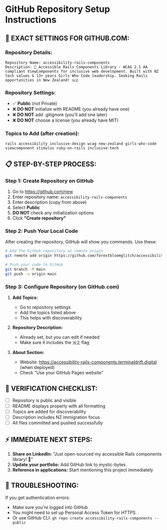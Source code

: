 # GitHub Repository Setup Instructions

## **🚀 EXACT SETTINGS FOR GITHUB.COM:**

### **Repository Details:**
```
Repository Name: accessibility-rails-components
Description: 🌟 Accessible Rails Components Library - WCAG 2.1 AA compliant ViewComponents for inclusive web development. Built with NZ tech values & 13+ years Girls Who Code leadership. Seeking Rails opportunities in New Zealand! 🇳🇿
```

### **Repository Settings:**
- ✅ **Public** (not Private)
- ❌ **DO NOT** initialize with README (you already have one)
- ❌ **DO NOT** add .gitignore (you'll add one later)
- ❌ **DO NOT** choose a license (you already have MIT)

### **Topics to Add (after creation):**
```
rails accessibility inclusive-design wcag new-zealand girls-who-code viewcomponent stimulus ruby-on-rails inclusive-tech
```

## **📋 STEP-BY-STEP PROCESS:**

### **Step 1: Create Repository on GitHub**
1. Go to https://github.com/new
2. Enter repository name: `accessibility-rails-components`
3. Enter description (copy from above)
4. Select **Public**
5. **DO NOT** check any initialization options
6. Click **"Create repository"**

### **Step 2: Push Your Local Code**
After creating the repository, GitHub will show you commands. Use these:

```bash
# Add the GitHub repository as remote origin
git remote add origin https://github.com/forestbloomglitch/accessibility-rails-components.git

# Push your code to GitHub
git branch -M main
git push -u origin main
```

### **Step 3: Configure Repository (on GitHub.com)**
1. **Add Topics:**
   - Go to repository settings
   - Add the topics listed above
   - This helps with discoverability

2. **Repository Description:**
   - Already set, but you can edit if needed
   - Make sure it includes the 🇳🇿 flag

3. **About Section:**
   - Website: https://accessibility-rails-components.terminaldrift.digital (when deployed)
   - Check "Use your GitHub Pages website"

## **🎯 VERIFICATION CHECKLIST:**
- [ ] Repository is public and visible
- [ ] README displays properly with all formatting
- [ ] Topics are added for discoverability  
- [ ] Description includes NZ immigration focus
- [ ] All files committed and pushed successfully

## **⚡ IMMEDIATE NEXT STEPS:**
1. **Share on LinkedIn:** "Just open-sourced my accessible Rails components library! 🌟"
2. **Update your portfolio:** Add GitHub link to mystic-bytes
3. **Reference in applications:** Start mentioning this project immediately

## **🚨 TROUBLESHOOTING:**
If you get authentication errors:
- Make sure you're logged into GitHub
- You might need to set up Personal Access Token for HTTPS
- Or use GitHub CLI: `gh repo create accessibility-rails-components --public`